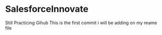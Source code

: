 # SalesforceInnovate
Still Practicing Gihub
This is the first commit i will be adding on my reame file
